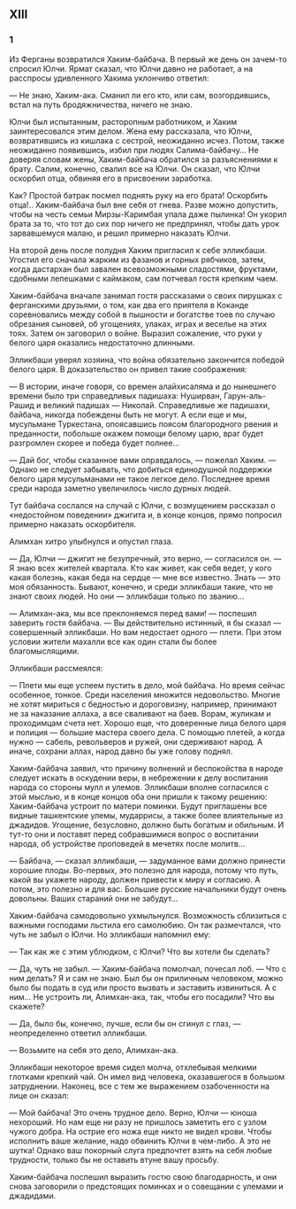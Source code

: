 ## XIII

### 1

Из Ферганы возвратился Хаким-байбача.
В первый же день он зачем-то спросил Юлчи.
Ярмат сказал, что Юлчи давно не работает, а на расспросы удивленного Хакима уклончиво ответил:

— Не знаю, Хаким-ака.
Сманил ли его кто, или сам, возгордившись, встал на путь бродяжничества, ничего не знаю.

Юлчи был испытанным, расторопным работником, и Хаким заинтересовался этим делом.
Жена ему рассказала, что Юлчи, возвратившись из кишлака с сестрой, неожиданно исчез.
Потом, также неожиданно появившись, избил при людях Салима-байбачу…
Не доверяя словам жены, Хаким-байбача обратился за разъяснениями к брату.
Салим, конечно, свалил все на Юлчи.
Он сказал, что Юлчи оскорбил отца, обвиняя его в присвоении заработка.

Как?
Простой батрак посмел поднять руку на его брата!
Оскорбить отца!..
Хаким-байбача был вне себя от гнева.
Разве можно допустить, чтобы на честь семьи Мирзы-Каримбая упала даже пылинка!
Он укорил брата за то, что тот до сих пор ничего не предпринял, чтобы дать урок зарвавшемуся малаю, и решил примерно наказать Юлчи.

На второй день после полудня Хаким пригласил к себе элликбаши.
Угостил его сначала жарким из фазанов и горных рябчиков, затем, когда дастархан был завален всевозможными сладостями, фруктами, сдобными лепешками с каймаком, сам потчевал гостя крепким чаем.

Хаким-байбача вначале занимал гостя рассказами о своих пирушках с ферганскими друзьями, о том, как два его приятеля в Коканде соревновались между собой в пышности и богатстве тоев по случаю обрезания сыновей, об угощениях, улаках, играх и веселье на этих тоях.
Затем он заговорил о войне.
Выразил сожаление, что руки у белого царя оказались недостаточно длинными.

Элликбаши уверял хозяина, что война обязательно закончится победой белого царя.
В доказательство он привел такие соображения:

— В истории, иначе говоря, со времен алайхисаляма и до нынешнего времени было три справедливых падишаха: Нуширван, Гарун-аль-Рашид и великий падишах — Николай.
Справедливые же падишахи, байбача, никогда побеждены быть не могут.
А если еще и мы, мусульмане Туркестана, опоясавшись поясом благородного рвения и преданности, побольше окажем помощи белому царю, враг будет разгромлен скорее и победа будет полнее…

— Дай бог, чтобы сказанное вами оправдалось, — пожелал Хаким.
— Однако не следует забывать, что добиться единодушной поддержки белого царя мусульманами не такое легкое дело.
Последнее время среди народа заметно увеличилось число дурных людей.

Тут байбача сослался на случай с Юлчи, с возмущением рассказал о «недостойном поведении» джигита и, в конце концов, прямо попросил примерно наказать оскорбителя.

Алимхан хитро улыбнулся и опустил глаза.

— Да, Юлчи — джигит не безупречный, это верно, — согласился он.
— Я знаю всех жителей квартала.
Кто как живет, как себя ведет, у кого какая болезнь, какая беда на сердце — мне все известно.
Знать — это моя обязанность.
Бывают, конечно, и среди элликбаши такие, что не знают своих людей.
Но они — элликбаши только по званию…

— Алимхан-ака, мы все преклоняемся перед вами!
— поспешил заверить гостя байбача.
— Вы действительно истинный, я бы сказал — совершенный элликбаши.
Но вам недостает одного — плети.
При этом условии жители махалли все как один стали бы более благомыслящими.

Элликбаши рассмеялся:

— Плети мы еще успеем пустить в дело, мой байбача.
Но время сейчас особенное, тонкое.
Среди населения множится недовольство.
Многие не хотят мириться с бедностью и дороговизну, например, принимают не за наказание аллаха, а все сваливают на баев.
Ворам, жуликам и проходимцам счета нет.
Хорошо еще, что доверенные лица белого царя и полиция — большие мастера своего дела.
С помощью плетей, а когда нужно — сабель, револьверов и ружей, они сдерживают народ.
А иначе, сохрани аллах, народ давно бы уже голову поднял.

Хаким-байбача заявил, что причину волнений и беспокойства в народе следует искать в оскудении веры, в небрежении к делу воспитания народа со стороны мулл и улемов.
Элликбаши вполне согласился с этой мыслью, и в конце концов оба они пришли к такому решению: Хаким-байбача устроит по матери поминки.
Будут приглашены все видные ташкентские улемы, мударрисы, а также более влиятельные из джадидов.
Угощение, безусловно, должно быть богатым и обильным.
И тут-то они и поставят перед собравшимися вопрос о воспитании народа, об устройстве проповедей в мечетях после молитв…

— Байбача, — сказал элликбаши, — задуманное вами должно принести хорошие плоды.
Во-первых, это полезно для народа, потому что путь, какой вы укажете народу, должен привести к миру и согласию.
А потом, это полезно и для вас.
Большие русские начальники будут очень довольны.
Ваших стараний они не забудут…

Хаким-байбача самодовольно ухмыльнулся.
Возможность сблизиться с важными господами льстила его самолюбию.
Он так размечтался, что чуть не забыл о Юлчи.
Но элликбаши напомнил ему:

— Так как же с этим ублюдком, с Юлчи?
Что вы хотели бы сделать?

— Да, чуть не забыл.
— Хаким-байбача помолчал, почесал лоб.
— Что с ним делать?
Я и сам не знаю.
Был бы он приличным человеком, можно было бы подать в суд или просто вызвать и заставить извиниться.
А с ним…
Не устроить ли, Алимхан-ака, так, чтобы его посадили?
Что вы скажете?

— Да, было бы, конечно, лучше, если бы он сгинул с глаз, — неопределенно ответил элликбаши.

— Возьмите на себя это дело, Алимхан-ака.

Элликбаши некоторое время сидел молча, отхлебывая мелкими глотками крепкий чай.
Он имел вид человека, оказавшегося в большом затруднении.
Наконец, все с тем же выражением озабоченности на лице он сказал:

— Мой байбача!
Это очень трудное дело.
Верно, Юлчи — юноша нехороший.
Но нам еще ни разу не пришлось заметить его с узлом чужого добра.
На острие его ножа еще никто не видел крови.
Чтобы исполнить ваше желание, надо обвинить Юлчи в чем-либо.
А это не шутка!
Однако ваш покорный слуга предпочтет взять на себя любые трудности, только бы не оставить втуне вашу просьбу.

Хаким-байбача поспешил выразить гостю свою благодарность, и они снова заговорили о предстоящих поминках и о совещании с улемами и джадидами.
